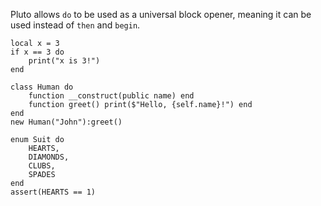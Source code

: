 Pluto allows `do` to be used as a universal block opener, meaning it can be used instead of `then` and `begin`.
```pluto title="If Statement Example"
local x = 3
if x == 3 do
    print("x is 3!")
end
```
```pluto title="Class Statement Example"
class Human do
    function __construct(public name) end
    function greet() print($"Hello, {self.name}!") end
end
new Human("John"):greet()
```
```pluto title="Enum Statement Example"
enum Suit do
    HEARTS,
    DIAMONDS,
    CLUBS,
    SPADES
end
assert(HEARTS == 1)
```
